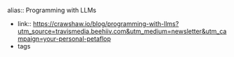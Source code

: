 alias:: Programming with LLMs

- link:: https://crawshaw.io/blog/programming-with-llms?utm_source=travismedia.beehiiv.com&utm_medium=newsletter&utm_campaign=your-personal-petaflop
- tags